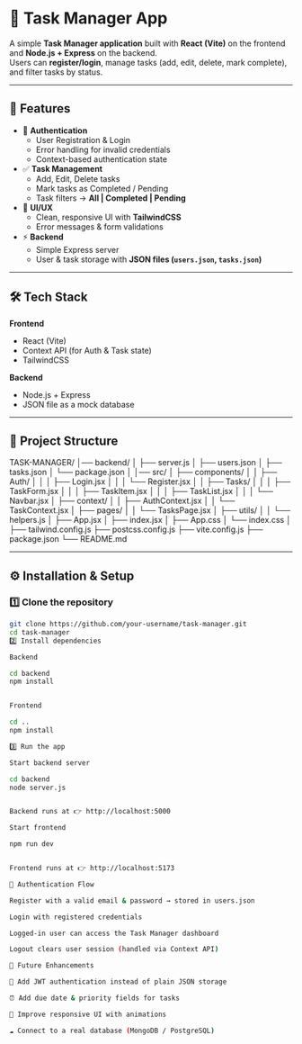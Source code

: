 # 📝 Task Manager App

A simple **Task Manager application** built with **React (Vite)** on the frontend and **Node.js + Express** on the backend.  
Users can **register/login**, manage tasks (add, edit, delete, mark complete), and filter tasks by status.  

---

## 🚀 Features
- 🔐 **Authentication**
  - User Registration & Login
  - Error handling for invalid credentials
  - Context-based authentication state
- ✅ **Task Management**
  - Add, Edit, Delete tasks
  - Mark tasks as Completed / Pending
  - Task filters → **All | Completed | Pending**
- 🎨 **UI/UX**
  - Clean, responsive UI with **TailwindCSS**
  - Error messages & form validations
- ⚡ **Backend**
  - Simple Express server
  - User & task storage with **JSON files (`users.json`, `tasks.json`)**

---

## 🛠 Tech Stack
**Frontend**
- React (Vite)
- Context API (for Auth & Task state)
- TailwindCSS

**Backend**
- Node.js + Express
- JSON file as a mock database

---

## 📂 Project Structure
TASK-MANAGER/
│── backend/
│ ├── server.js
│ ├── users.json
│ ├── tasks.json
│ └── package.json
│
│── src/
│ ├── components/
│ │ ├── Auth/
│ │ │ ├── Login.jsx
│ │ │ └── Register.jsx
│ │ ├── Tasks/
│ │ │ ├── TaskForm.jsx
│ │ │ ├── TaskItem.jsx
│ │ │ ├── TaskList.jsx
│ │ │ └── Navbar.jsx
│ ├── context/
│ │ ├── AuthContext.jsx
│ │ └── TaskContext.jsx
│ ├── pages/
│ │ └── TasksPage.jsx
│ ├── utils/
│ │ └── helpers.js
│ ├── App.jsx
│ ├── index.jsx
│ ├── App.css
│ └── index.css
│
├── tailwind.config.js
├── postcss.config.js
├── vite.config.js
├── package.json
└── README.md

---

## ⚙️ Installation & Setup

### 1️⃣ Clone the repository
```bash
git clone https://github.com/your-username/task-manager.git
cd task-manager
2️⃣ Install dependencies

Backend

cd backend
npm install


Frontend

cd ..
npm install

3️⃣ Run the app

Start backend server

cd backend
node server.js


Backend runs at 👉 http://localhost:5000

Start frontend

npm run dev


Frontend runs at 👉 http://localhost:5173

🔐 Authentication Flow

Register with a valid email & password → stored in users.json

Login with registered credentials

Logged-in user can access the Task Manager dashboard

Logout clears user session (handled via Context API)

📌 Future Enhancements

🔑 Add JWT authentication instead of plain JSON storage

⏰ Add due date & priority fields for tasks

📱 Improve responsive UI with animations

☁️ Connect to a real database (MongoDB / PostgreSQL)

